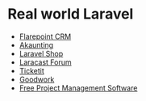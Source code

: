 Real world Laravel
==================

-	[Flarepoint CRM](https://github.com/Bottelet/flarepoint-crm)
-	[Akaunting](https://github.com/akaunting/akaunting)
-	[Laravel Shop](https://github.com/summerblue/laravel-shop)
-	[Laracast Forum](https://github.com/laracasts/Lets-Build-a-Forum-in-Laravel)
-	[Ticketit](https://github.com/thekordy/ticketit)
-	[Goodwork](https://github.com/iluminar/goodwork)
-	[Free Project Management Software](https://github.com/nafiesl/free-pmo)
